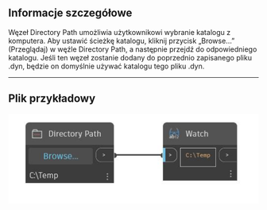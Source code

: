 ## Informacje szczegółowe
Węzeł Directory Path umożliwia użytkownikowi wybranie katalogu z komputera. Aby ustawić ścieżkę katalogu, kliknij przycisk „Browse...” (Przeglądaj) w węźle Directory Path, a następnie przejdź do odpowiedniego katalogu. Jeśli ten węzeł zostanie dodany do poprzednio zapisanego pliku .dyn, będzie on domyślnie używać katalogu tego pliku .dyn.
___
## Plik przykładowy

![Directory Path](./CoreNodeModels.Input.Directory_img.jpg)

